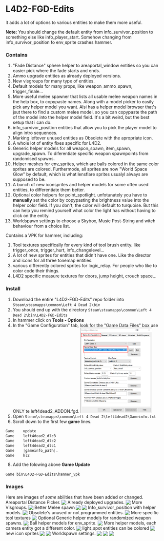 # L4D2-FGD-Edits
It adds a lot of options to various entities to make them more useful.

**Note:** You should change the default entity from info_survivor_position to something else like info_player_start. Somehow changing from info_survivor_position fo env_sprite crashes hammer.

### Contains
1. "Fade Distance" sphere helper to areaportal_window entities so you can easier pick where the fade starts and ends.
2. Ammo upgrade entities as already deployed versions.
3. New visgroups for many type of entities.
4. Default models for many props, like weapon_ammo_spawn, trigger_finale...
5. More useful melee spawner that lists all usable melee weapon names in the help box, to copypaste names. Along with a model picker to easily pick any helper model you want. Alsi has a helper model browser that's jsut there to find a custom melee model, so you can copypaste the path of the model into the helper model field. It's a bit weird, but the best setup that i can do.
6. info_survivor_position entities that allow you to pick the player model to align intro sequences.
8. Marking leftover unused entities as Obsolete with the apropriate icon.
7. A whole lot of entity fixes specific for L4D2.
8. Generic helper models for all weapon_spawn, item_spawn, upgrade_spawn. To diferentiate specific weapon spawnpoints from randomised spawns.
9. Helper meshes for env_sprites, which are balls colored in the same color sprites are colored. Furthermode, all sprites are now "World Space Glow" by default, which is what lensflare sprites usualyl always are supposed to be.
10. A bunch of new iconsprites and helper models for some often used entities, to differentiate them better. 
11. Optional color helpers for point_spotlight. unfotunately you have to **manually** set the color by copypasting the brightness value into the helper color field. If you don't, the color will default to turquoise. But this can help you remind yourself what color the light has without having to click on the entity.
12. Worldspawn settings to choose a Skybox, Music Post-String and witch behaviour from a choice list.

Contains a VPK for hammer, including:
1. Tool textures specifically for every kind of tool brush entity. like trigger_once, trigger_hurt, info_changelevel...
2. A lot of new sprites for entities that didn't have one. Like the director and icons for all three tonemap entities.
3. various differently colored sprites for logic_relay. For people who like to color code their things.
4. L4D2 specific measure textures for doors, jump height, crouch space...

### Install
1. Download the entire "L4D2-FGD-Edits" repo folder into ```Steam\steamapps\common\Left 4 Dead 2\bin```
2. You should end up with the directory ```Steam\steamapps\common\Left 4 Dead 2\bin\L4D2-FGD-Edits```
3. In hammer click on **Tools - Options**
4. In the "Game Configuration" tab, look for the "Game Data Files" box use ONLY te left4dead2_ADDON.fgd. <img src="pictures/hammer_config.png" width=234/>
6. Open  ```Steam\steamapps\common\Left 4 Dead 2\left4dead2\Gameinfo.txt```
7. Scroll down to the first few **game** lines.
```
Game	update
Game	left4dead2_dlc3
Game	left4dead2_dlc2
Game	left4dead2_dlc1
Game	|gameinfo_path|.
Game	hl2
```

8. Add the folowing above **Game Update**

```Game	bin\L4D2-FGD-Edits\hammer_vpk```

### Images
Here are images of *some* abilities that have been added or changed.
Areaportal Distance Picker.
<img src="pictures/areaportalwindow.gif" style="vertical-align:bottom">
Already deployed upgrades.
<img src="pictures/already_deployed_upgrades.png" style="vertical-align:bottom">
More Visgroups.
<img src="pictures/visgroups.png" style="vertical-align:bottom">
Better Melee spawn
<img src="pictures/melee_spawn.png" style="vertical-align:bottom">
<img src="pictures/melee_spawn2.png" style="vertical-align:bottom">
Info_survivor_position with helper models. 
<img src="pictures/info_survivor_position.png" style="vertical-align:bottom">
Obsolete's unused or not programmed entities.
<img src="pictures/Obsoleter.png" style="vertical-align:bottom">
More specific tool textures
<img src="pictures/tooltextures.png" style="vertical-align:bottom">
Optional Generic helper models for randomized weapon spawns.
<img src="pictures/generic_helpers.png" style="vertical-align:bottom">
Ball helper models for env_sprite.
<img src="pictures/sprite_ball.png" style="vertical-align:bottom">
More helper models, each camera entity got a different color.
<img src="pictures/helper_models.png" style="vertical-align:bottom">
light_spot entities can be colored
<img src="pictures/light_helper_color.png" style="vertical-align:bottom">
new icon sprites
<img src="pictures/sprites.png" style="vertical-align:bottom">
<img src="pictures/relays.png" style="vertical-align:bottom">
Worldspawn settings.
<img src="pictures/witch_behaviour.jpg" style="vertical-align:bottom">
<img src="pictures/skybox_picker.jpg" style="vertical-align:bottom">
<img src="pictures/music_picker.jpg" style="vertical-align:bottom">


















